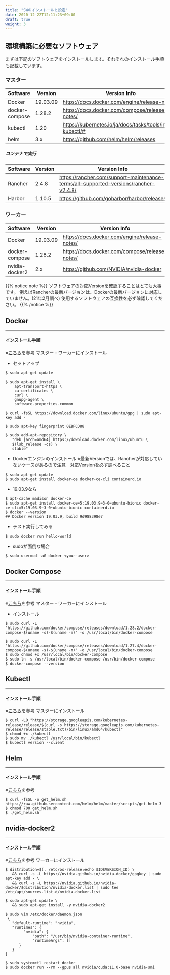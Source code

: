 ```yaml
---
title: "SWのインストールと設定"
date: 2020-12-22T12:11:23+09:00
draft: true
weight: 3
---
```


## 環境構築に必要なソフトウェア
まずは下記のソフトウェアをインストールします。それぞれのインストール手順も記載しています。

### マスター
| Software | Version | Version Info | 
| -------- | --------- |------------|
| Docker | 19.03.09 |https://docs.docker.com/engine/release-notes/|
| docker-compose | 1.28.2 |https://docs.docker.com/compose/release-notes/|
| kubectl    | 1.20 |https://kubernetes.io/ja/docs/tasks/tools/install-kubectl/#|
| helm    | 3.x |https://github.com/helm/helm/releases|

##### コンテナで実行
| Software | Version | Version Info | 
| -------- | ---------------------- |------|
| Rancher | 2.4.8 |https://rancher.com/support-maintenance-terms/all-supported-versions/rancher-v2.4.8/|
| Harbor | 1.10.5 |https://github.com/goharbor/harbor/releases|

### ワーカー
| Software | Version | Version Info | 
| -------- | ---------------------- |------|
| Docker | 19.03.09 |https://docs.docker.com/engine/release-notes/|
| docker-compose | 1.28.2 |https://docs.docker.com/compose/release-notes/|
| nvidia-docker2 | 2.x |https://github.com/NVIDIA/nvidia-docker|


{{% notice note %}}
ソフトウェアの対応Versionを確認することはとても大事です。
例えばRancherの最新バージョンは、Dockerの最新バージョンに対応していません。(21年2月調べ)
使用するソフトウェアの互換性を必ず確認してください。
{{% /notice %}}

## Docker
***
#### インストール手順
※[こちら](https://docs.docker.com/engine/install/ubuntu/)を参考
マスター・ワーカーにインストール

* セットアップ
```
$ sudo apt-get update

$ sudo apt-get install \
    apt-transport-https \
    ca-certificates \
    curl \
    gnupg-agent \
    software-properties-common
    
$ curl -fsSL https://download.docker.com/linux/ubuntu/gpg | sudo apt-key add -

$ sudo apt-key fingerprint 0EBFCD88

$ sudo add-apt-repository \
   "deb [arch=amd64] https://download.docker.com/linux/ubuntu \
   $(lsb_release -cs) \
   stable"
```

* Dockerエンジンのインストール
※最新Versionでは、Rancherが対応していないケースがあるので注意　対応Versionを必ず調べること

```
$ sudo apt-get update
$ sudo apt-get install docker-ce docker-ce-cli containerd.io
```
* 19.03.9なら
```
$ apt-cache madison docker-ce
$ sudo apt-get install docker-ce=5:19.03.9~3-0~ubuntu-bionic docker-ce-cli=5:19.03.9~3-0~ubuntu-bionic containerd.io
$ docker --version
## Docker version 19.03.9, build 9d988398e7
```



* テスト実行してみる
```
$ sudo docker run hello-world
```

* sudoが面倒な場合
```
$ sudo usermod -aG docker <your-user>
```

## Docker Compose
***
#### インストール手順
※[こちら](https://docs.docker.com/compose/install/)を参考
マスター・ワーカーにインストール

* インストール
```
$ sudo curl -L "https://github.com/docker/compose/releases/download/1.28.2/docker-compose-$(uname -s)-$(uname -m)" -o /usr/local/bin/docker-compose

$ sudo curl -L "https://github.com/docker/compose/releases/download/1.27.4/docker-compose-$(uname -s)-$(uname -m)" -o /usr/local/bin/docker-compose
$ sudo chmod +x /usr/local/bin/docker-compose
$ sudo ln -s /usr/local/bin/docker-compose /usr/bin/docker-compose
$ docker-compose --version
```

## Kubectl
***
#### インストール手順
※[こちら](https://kubernetes.io/ja/docs/tasks/tools/install-kubectl/)を参考
マスターにインストール

```
$ curl -LO "https://storage.googleapis.com/kubernetes-release/release/$(curl -s https://storage.googleapis.com/kubernetes-release/release/stable.txt)/bin/linux/amd64/kubectl"
$ chmod +x ./kubectl
$ sudo mv ./kubectl /usr/local/bin/kubectl
$ kubectl version --client
```


## Helm
***
#### インストール手順
※[こちら](https://helm.sh/docs/intro/install/)を参考

```
$ curl -fsSL -o get_helm.sh https://raw.githubusercontent.com/helm/helm/master/scripts/get-helm-3
$ chmod 700 get_helm.sh
$ ./get_helm.sh
```

## nvidia-docker2
***
#### インストール手順
※[こちら](https://docs.nvidia.com/datacenter/cloud-native/kubernetes/dcgme2e.html#install-nvidia-container-toolkit-previously-nvidia-docker2)を参考
ワーカーにインストール

```
$ distribution=$(. /etc/os-release;echo $ID$VERSION_ID) \
   && curl -s -L https://nvidia.github.io/nvidia-docker/gpgkey | sudo apt-key add - \
   && curl -s -L https://nvidia.github.io/nvidia-docker/$distribution/nvidia-docker.list | sudo tee /etc/apt/sources.list.d/nvidia-docker.list

$ sudo apt-get update \
   && sudo apt-get install -y nvidia-docker2

$ sudo vim /etc/docker/daemon.json
 {
   "default-runtime": "nvidia",
   "runtimes": {
        "nvidia": {
            "path": "/usr/bin/nvidia-container-runtime",
            "runtimeArgs": []
      }
   }
}

$ sudo systemctl restart docker
$ sudo docker run --rm --gpus all nvidia/cuda:11.0-base nvidia-smi
```




